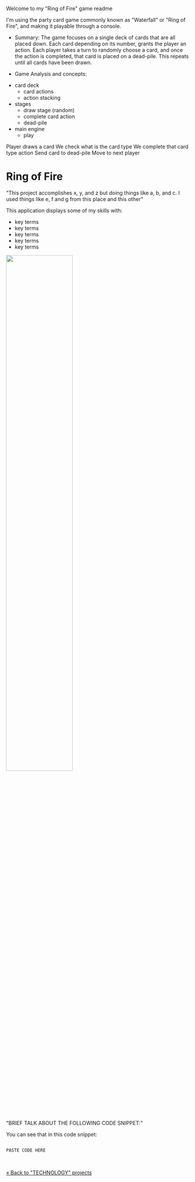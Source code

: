 Welcome to my "Ring of Fire" game readme

I'm using the party card game commonly known as "Waterfall" or "Ring of Fire",
and making it playable through a console.

* Summary: The game focuses on a single deck of cards that are all placed down.
Each card depending on its number, grants the player an action.
Each player takes a turn to randomly choose a card, and once the action is
completed, that card is placed on a dead-pile.
This repeats until all cards have been drawn.

* Game Analysis and concepts:
- card deck
  - card actions
  - action stacking
- stages
  - draw stage (random)
  - complete card action
  - dead-pile
- main engine
  - play

Player draws a card
We check what is the card type
We complete that card type action
Send card to dead-pile
Move to next player


# Ring of Fire

<!-- Project BIO -->
"This project accomplishes x, y, and z but doing things like a, b, and c. I used things like e, f and g from this place and this other"

This application displays some of my skills with:

- key terms
- key terms
- key terms
- key terms
- key terms

<!-- Screenshots -->
<img src="img/location" width= 60% length= 60%>

<!-- Code explanation -->
"BRIEF TALK ABOUT THE FOLLOWING CODE SNIPPET:"

<!-- Code snippet -->
You can see that in this code snippet:

```LANGUAGE_NAME

PASTE CODE HERE

```

<!-- Adding a blank line -->
<br>

<!-- Back to Projects folder -->
<a href="https://github.com/lgc13/LucasCosta_portfolio/tree/master/TECHNOLOGY/" class="previous">&laquo; Back to "TECHNOLOGY" projects</a>

